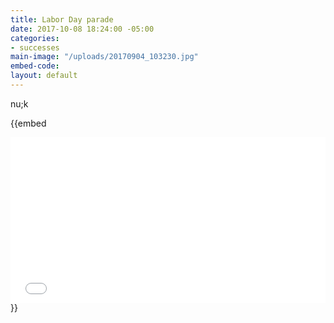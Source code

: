 ```yaml
---
title: Labor Day parade
date: 2017-10-08 18:24:00 -05:00
categories:
- successes
main-image: "/uploads/20170904_103230.jpg"
embed-code: 
layout: default
---
```


nu;k

{{embed <div style="max-width: 720px;"><div style="left: 0; width: 100%; height: 0; position: relative; padding-bottom: 52.5%;"><iframe src="//cdn.iframe.ly/XOqjguy" style="border: 0; top: 0; left: 0; width: 100%; height: 100%; position: absolute;" allowfullscreen></iframe></div></div>}}